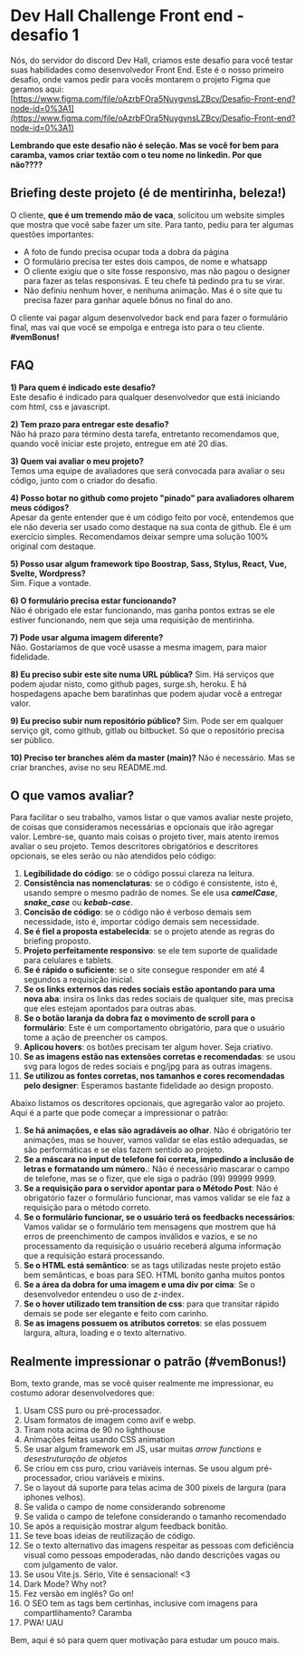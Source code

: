 
# Dev Hall Challenge Front end - desafio 1  
  
Nós, do servidor do discord Dev Hall, criamos este desafio para você testar suas habilidades como desenvolvedor Front End. Este é o nosso primeiro desafio, onde vamos pedir para vocês montarem o projeto Figma que geramos aqui:  [https://www.figma.com/file/oAzrbFOra5NuygvnsLZBcv/Desafio-Front-end?node-id=0%3A1](https://www.figma.com/file/oAzrbFOra5NuygvnsLZBcv/Desafio-Front-end?node-id=0%3A1)  

**Lembrando que este desafio não é seleção. Mas se você for bem para caramba, vamos criar textão com o teu nome no linkedin. Por que não????**

## Briefing deste projeto (é de mentirinha, beleza!)
O cliente, **que é um tremendo mão de vaca**, solicitou um website simples que mostra que você sabe fazer um site. Para tanto, pediu para ter algumas questões importantes:

- A foto de fundo precisa ocupar toda a dobra da página
- O formulário precisa ter estes dois campos, de nome e whatsapp
- O cliente exigiu que o site fosse responsivo, mas não pagou o designer para fazer as telas responsivas. E teu chefe tá pedindo pra tu se virar.
- Não definiu nenhum hover, e nenhuma animação. Mas é o site que tu precisa fazer para ganhar aquele bônus no final do ano.

O cliente vai pagar algum desenvolvedor back end para fazer o formulário final, mas vai que você se empolga e entrega isto para o teu cliente. **#vemBonus!**
  
## FAQ  
**1) Para quem é indicado este desafio?**  
Este desafio é indicado para qualquer desenvolvedor que está iniciando com html, css e javascript.  
  
**2) Tem prazo para entregar este desafio?**  
Não há prazo para término desta tarefa, entretanto recomendamos que, quando você iniciar este projeto, entregue em até 20 dias.  
  
**3) Quem vai avaliar o meu projeto?**  
Temos uma equipe de avaliadores que será convocada para avaliar o seu código, junto com o criador do desafio.  
  
**4) Posso botar no github como projeto "pinado" para avaliadores olharem meus códigos?**  
Apesar da gente entender que é um código feito por você, entendemos que ele não deveria ser usado como destaque na sua conta de github. Ele é um exercício simples. Recomendamos deixar sempre uma solução 100% original com destaque.  
  
**5) Posso usar algum framework tipo Boostrap, Sass, Stylus, React, Vue, Svelte, Wordpress?**  
Sim. Fique a vontade.  
  
**6) O formulário precisa estar funcionando?**  
Não é obrigado ele estar funcionando, mas ganha pontos extras se ele estiver funcionando, nem que seja uma requisição de mentirinha.  
  
**7) Pode usar alguma imagem diferente?**  
Não. Gostaríamos de que você usasse a mesma imagem, para maior fidelidade. 

**8) Eu preciso subir este site numa URL pública?**
Sim. Há serviços que podem ajudar nisto, como github pages, surge.sh, heroku. E há hospedagens apache bem baratinhas que podem ajudar você a entregar valor.

**9) Eu preciso subir num repositório público?**
Sim. Pode ser em qualquer serviço git, como github, gitlab ou bitbucket. Só que o repositório precisa ser público.

**10) Preciso ter branches além da master (main)?**
Não é necessário. Mas se criar branches, avise no seu README.md.

## O que vamos avaliar?

Para facilitar o seu trabalho, vamos listar o que vamos avaliar neste projeto, de coisas que consideramos necessárias e opcionais que irão agregar valor. Lembre-se, quanto mais coisas o projeto tiver, mais atento iremos avaliar o seu projeto. Temos descritores obrigatórios e descritores opcionais, se eles serão ou não atendidos pelo código:

1. **Legibilidade do código**: se o código possui clareza na leitura.
2. **Consistência nas nomenclaturas**: se o código é consistente, isto é, usando sempre o mesmo padrão de nomes. Se ele usa ***camelCase***, ***snake_case*** ou ***kebab-case***.
3. **Concisão de código**: se o código não é verboso demais sem necessidade, isto é, importar código demais sem necessidade.
4. **Se é fiel a proposta estabelecida**: se o projeto atende as regras do briefing proposto.
5. **Projeto perfeitamente responsivo**: se ele tem suporte de qualidade para celulares e tablets.
6. **Se é rápido o suficiente**: se o site consegue responder em até 4 segundos a requisição inicial.
7. **Se os links externos das redes sociais estão apontando para uma nova aba**: insira os links das redes sociais de qualquer site, mas precisa que eles estejam apontados para outras abas.
8. **Se o botão laranja da dobra faz o movimento de scroll para o formulário**: Este é um comportamento obrigatório, para que o usuário tome a ação de preencher os campos.
9. **Aplicou hovers**: os botões precisam ter algum hover. Seja criativo.
10. **Se as imagens estão nas extensões corretas e recomendadas**: se usou svg para logos de redes sociais e png/jpg para as outras imagens. 
11. **Se utilizou as fontes corretas, nos tamanhos e cores recomendadas pelo designer**: Esperamos bastante fidelidade ao design proposto.

Abaixo listamos os descritores opcionais, que agregarão valor ao projeto. Aqui é a parte que pode começar a impressionar o patrão:

1. **Se há animações, e elas são agradáveis ao olhar**. Não é obrigatório ter animações, mas se houver, vamos validar se elas estão adequadas, se são performáticas e se elas fazem sentido ao projeto.
2. **Se a máscara no input de telefone foi correta, impedindo a inclusão de letras e formatando um número.**: Não é necessário mascarar o campo de telefone, mas se o fizer, que ele siga o padrão (99) 99999 9999. 
3. **Se a requisição para o servidor apontar para o Método Post**: Não é obrigatório fazer o formulário funcionar, mas vamos validar se ele faz a requisição para o método correto.
4. **Se o formulário funcionar, se o usuário terá os feedbacks necessários**: Vamos validar se o formulário tem mensagens que mostrem que há erros de preenchimento de campos inválidos e vazios, e se no processamento da requisição o usuário receberá alguma informação que a requisição estará processando.
5. **Se o HTML está semântico**: se as tags utilizadas neste projeto estão bem semânticas, e boas para SEO. HTML bonito ganha muitos pontos
6. **Se a área da dobra for uma imagem e uma div por cima**: Se o desenvolvedor entendeu o uso de z-index.
7. **Se o hover utilizado tem transition de css**: para que transitar rápido demais se pode ser elegante e feito com carinho.
8. **Se as imagens possuem os atributos corretos**: se elas possuem largura, altura, loading e o texto alternativo.

## Realmente impressionar o patrão (#vemBonus!)

Bom, texto grande, mas se você quiser realmente me impressionar, eu costumo adorar desenvolvedores que:

1. Usam CSS puro ou pré-processador.
2. Usam formatos de imagem como avif e webp.
3. Tiram nota acima de 90 no lighthouse
4. Animações feitas usando CSS animation
5. Se usar algum framework em JS, usar muitas *arrow functions* e *desestruturação de objetos*
6. Se criou em css puro, criou variáveis internas. Se usou algum pré-processador, criou variáveis e mixins.
7. Se o layout dá suporte para telas acima de 300 pixels de largura (para iphones velhos).
8. Se valida o campo de nome considerando sobrenome
9. Se valida o campo de telefone considerando o tamanho recomendado
10. Se após a requisição mostrar algum feedback bonitão.
11. Se teve boas ideias de reutilização de código.
12. Se o texto alternativo das imagens respeitar as pessoas com deficiência visual como pessoas empoderadas, não dando descrições vagas ou com julgamento de valor.
13. Se usou Vite.js. Sério, Vite é sensacional! <3
14. Dark Mode? Why not?
15. Fez versão em inglês? Go on!
16. O SEO tem as tags bem certinhas, inclusive com imagens para compartlihamento? Caramba
17. PWA! UAU

Bem, aqui é só para quem quer motivação para estudar um pouco mais. 
 
